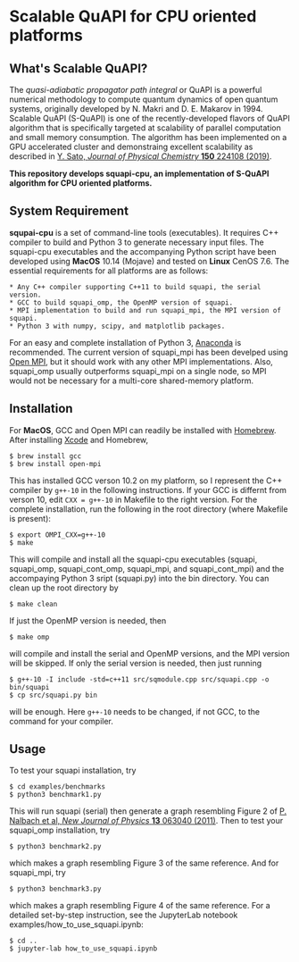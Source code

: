 # **Scalable QuAPI for CPU oriented platforms**

## What's Scalable QuAPI?
The *quasi-adiabatic propagator path integral* or QuAPI is a powerful numerical methodology to compute quantum dynamics of open quantum systems, originally developed by N. Makri and D. E. Makarov in 1994.
Scalable QuAPI (S-QuAPI) is one of the recently-developed flavors of QuAPI algorithm that is specifically targeted at scalability of parallel computation and small memory consumption.
The algorithm has been implemented on a GPU accelerated cluster and demonstraing excellent scalability as described in [Y. Sato, *Journal of Physical Chemistry* **150** 224108 (2019)](http://aip.scitation.org/doi/10.1063/1.5100881).


**This repository develops squapi-cpu, an implementation of S-QuAPI algorithm for CPU oriented platforms.**


## System Requirement
**squpai-cpu** is a set of command-line tools (executables).
It requires C++ compiler to build and Python 3 to generate necessary input files.
The squapi-cpu executables and the accompanying Python script have been developed using **MacOS** 10.14 (Mojave) and tested on **Linux** CenOS 7.6.
The essential requirements for all platforms are as follows:

    * Any C++ compiler supporting C++11 to build squapi, the serial version.  
    * GCC to build squapi_omp, the OpenMP version of squapi.  
    * MPI implementation to build and run squapi_mpi, the MPI version of squapi.   
    * Python 3 with numpy, scipy, and matplotlib packages.
For an easy and complete installation of Python 3, [Anaconda](https://www.anaconda.com/products/individual) is recommended.
The current version of squapi_mpi has been develped using [Open MPI](https://www.open-mpi.org/), but it should work with any other MPI implementations. 
Also, squapi_omp usually outperforms squapi_mpi on a single node, so MPI would not be necessary for a multi-core shared-memory platform. 

## Installation 
For **MacOS**, GCC and Open MPI can readily be installed with [Homebrew](https://github.com/Homebrew).
After installing [Xcode](https://developer.apple.com/xcode/) and Homebrew, 

```
$ brew install gcc  
$ brew install open-mpi
```

This has installed GCC verson 10.2 on my platform, so I represent the C++ compiler by ```g++-10``` in the following instructions. 
If your GCC is differnt from verson 10, edit ```CXX = g++-10``` in Makefile to the right version. 
For the complete installation, run the following in the root directory (where Makefile is present):

```
$ export OMPI_CXX=g++-10
$ make
```
This will compile and install all the squapi-cpu executables (squapi, squapi_omp, squapi_cont_omp, squapi_mpi, and squapi_cont_mpi) and the accompaying Python 3 sript (squapi.py) into the bin directory. 
You can clean up the root directory by

```
$ make clean
```

If just the OpenMP version is needed, then 

```
$ make omp
```

will compile and install the serial and OpenMP versions, and the MPI version will be skipped.
If only the serial version is needed, then just running

```
$ g++-10 -I include -std=c++11 src/sqmodule.cpp src/squapi.cpp -o bin/squapi
$ cp src/squapi.py bin 
```

will be enough.
Here ```g++-10``` needs to be changed, if not GCC, to the command for your compiler.




## Usage

To test your squapi installation, try 

```
$ cd examples/benchmarks
$ python3 benchmark1.py
```

This will run squapi (serial) then generate a graph resembling Figure 2 of [P. Nalbach et al, *New Journal of Physics* **13** 063040 (2011)](https://iopscience.iop.org/article/10.1088/1367-2630/13/6/063040).
Then to test your squapi_omp installation, try 

```
$ python3 benchmark2.py
```

which makes a graph resembling Figure 3 of the same reference.
And for squapi_mpi, try

```
$ python3 benchmark3.py
```

which makes a graph resembling Figure 4 of the same reference.
For a detailed set-by-step instruction, see the JupyterLab notebook examples/how_to_use_squapi.ipynb:

```
$ cd ..
$ jupyter-lab how_to_use_squapi.ipynb 
```
